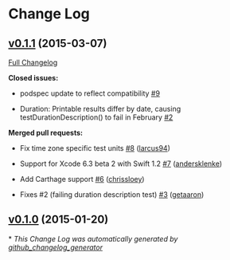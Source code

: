 # Change Log

## [v0.1.1](https://github.com/akosma/SwiftMoment/tree/v0.1.1) (2015-03-07)

[Full Changelog](https://github.com/akosma/SwiftMoment/compare/v0.1.0...v0.1.1)

**Closed issues:**

- podspec update to reflect compatibility [\#9](https://github.com/akosma/SwiftMoment/issues/9)

- Duration: Printable results differ by date, causing testDurationDescription\(\) to fail in February [\#2](https://github.com/akosma/SwiftMoment/issues/2)

**Merged pull requests:**

- Fix time zone specific test units [\#8](https://github.com/akosma/SwiftMoment/pull/8) ([larcus94](https://github.com/larcus94))

- Support for Xcode 6.3 beta 2 with Swift 1.2 [\#7](https://github.com/akosma/SwiftMoment/pull/7) ([andersklenke](https://github.com/andersklenke))

- Add Carthage support [\#6](https://github.com/akosma/SwiftMoment/pull/6) ([chrissloey](https://github.com/chrissloey))

- Fixes \#2 \(failing duration description test\) [\#3](https://github.com/akosma/SwiftMoment/pull/3) ([getaaron](https://github.com/getaaron))

## [v0.1.0](https://github.com/akosma/SwiftMoment/tree/v0.1.0) (2015-01-20)



\* *This Change Log was automatically generated by [github_changelog_generator](https://github.com/skywinder/Github-Changelog-Generator)*